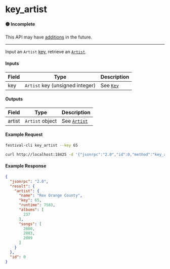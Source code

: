 # key_artist

#### 🟡 Incomplete
This API may have [additions](/api-stability/marker.md) in the future.

---

Input an `Artist` [key](/common-objects/key.md), retrieve an [`Artist`](/common-objects/artist.md).

#### Inputs

| Field | Type                                           | Description |
|-------|------------------------------------------------|-------------|
| key   | `Artist` key (unsigned integer)                | See [`Key`](/common-objects/key.md)

#### Outputs

| Field  | Type            | Description |
|--------|-----------------|-------------|
| artist | `Artist` object | See [`Artist`](/common-objects/artist.md)

#### Example Request
```bash
festival-cli key_artist --key 65
```
```bash
curl http://localhost:18425 -d '{"jsonrpc":"2.0","id":0,"method":"key_artist","params":{"key":65}}'
```

#### Example Response
```json
{
  "jsonrpc": "2.0",
  "result": {
    "artist": {
      "name": "Rex Orange County",
      "key": 65,
      "runtime": 7583,
      "albums": [
        237
      ],
      "songs": [
        2800,
        2803,
        2809
      ]
    }
  },
  "id": 0
}
```
